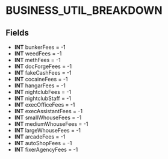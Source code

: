 # BUSINESS_UTIL_BREAKDOWN

## Fields
* **INT** bunkerFees = -1
* **INT** weedFees = -1
* **INT** methFees = -1
* **INT** docForgeFees = -1
* **INT** fakeCashFees = -1
* **INT** cocaineFees = -1
* **INT** hangarFees = -1
* **INT** nightclubFees = -1
* **INT** nightclubStaff = -1
* **INT** execOfficeFees = -1
* **INT** execAssistantFees = -1
* **INT** smallWhouseFees = -1
* **INT** mediumWhouseFees = -1
* **INT** largeWhouseFees = -1
* **INT** arcadeFees = -1
* **INT** autoShopFees = -1
* **INT** fixerAgencyFees = -1